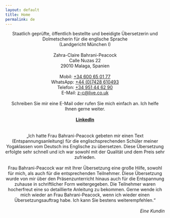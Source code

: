 ```yaml
---
layout: default
title: Home
permalink: de
---
```

<div align="center">Staatlich geprüfte, öffentlich bestellte und beeidigte Übersetzerin und Dolmetscherin für die englische Sprache<br/>
(Landgericht München I)</div>
<br/>
<div align="center">Zahra-Claire Bahrani-Peacock<br/>
Calle Nuzas 22<br/>
29010 Malaga, Spanien</div>
<br/>
<div align="center">Mobil: <a href="tel:34600650177"  target="_blank">+34 600 65 01 77</a><br/>
WhatsApp: <a href="https://api.whatsapp.com/send?phone=447428610493&text=Hi%20Zahra" target="_blank">+44 (0)7428 610493</a><br/>
Telefon: <a href="tel:34951446290"  target="_blank">+34 951 44 62 90</a><br/>
E-Mail: <a href="mailto:z-c@live.co.uk" target="_blank">z-c@live.co.uk</a></div>
<br/>
<div align="center">Schreiben Sie mir eine E-Mail oder rufen Sie mich einfach an. Ich helfe Ihnen gerne weiter.</div>  
<br/>
<div align="center"><a href="https://www.linkedin.com/in/zahra-claire-bahrani-peacock/?locale=de_DE" target="_blank"><b>LinkedIn</b></a>  
<br/>
<br/>
<br/>
<div align="center">„Ich hatte Frau Bahrani-Peacock gebeten mir einen Text (Entspannungsanleitung) für die englischsprechenden Schüler meiner Yogaklassen vom Deutsch ins Englische zu übersetzen. Diese Übersetzung erfolgte sehr schnell und ich war sowohl mit der Qualität und dem Preis sehr zufrieden.  
<br/>
<br/>
Frau Bahrani-Peacock war mit Ihrer Übersetzung eine große Hilfe, sowohl für mich, als auch für die entsprechenden Teilnehmer. Diese Übersetzung wurde von mir über den Präsenzunterricht hinaus auch für die Entspannung zuhause in schriftlicher Form weitergegeben. Die Teilnehmer waren hocherfreut eine so detaillierte Anleitung zu bekommen. Gerne wende ich mich wieder an Frau Bahrani-Peacock, wenn ich wieder einen Übersetzungsauftrag habe. Ich kann Sie bestens weiterempfehlen.“</div>  
<br/>
<div align="right"><i>Eine Kundin</i></div>